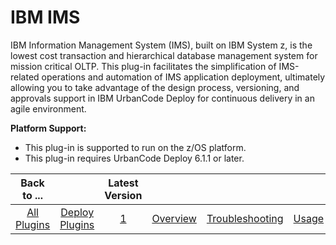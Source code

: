 
IBM IMS
=======


IBM Information Management System (IMS), built on IBM System z, is the lowest cost transaction and hierarchical database management system for mission critical OLTP. This plug-in facilitates the simplification of IMS-related operations and automation of IMS application deployment, ultimately allowing you to take advantage of the design process, versioning, and approvals support in IBM UrbanCode Deploy for continuous delivery in an agile environment.


**Platform Support:**


* This plug-in is supported to run on the z/OS platform.
* This plug-in requires UrbanCode Deploy 6.1.1 or later.




|Back to ...||Latest Version||||||
| :---: | :---: | :---: | :---: | :---: | :---: | :---: | :---: |
|[All Plugins](../../index.md)|[Deploy Plugins](../README.md)|[1](https://raw.githubusercontent.com/UrbanCode/IBM-UCD-PLUGINS/main/files/IMSz/IMS_Plugin_v1.zip)|[Overview](overview.md)|[Troubleshooting](troubleshooting.md)|[Usage](usage.md)|[Steps](steps.md)|[Downloads](downloads.md)|
